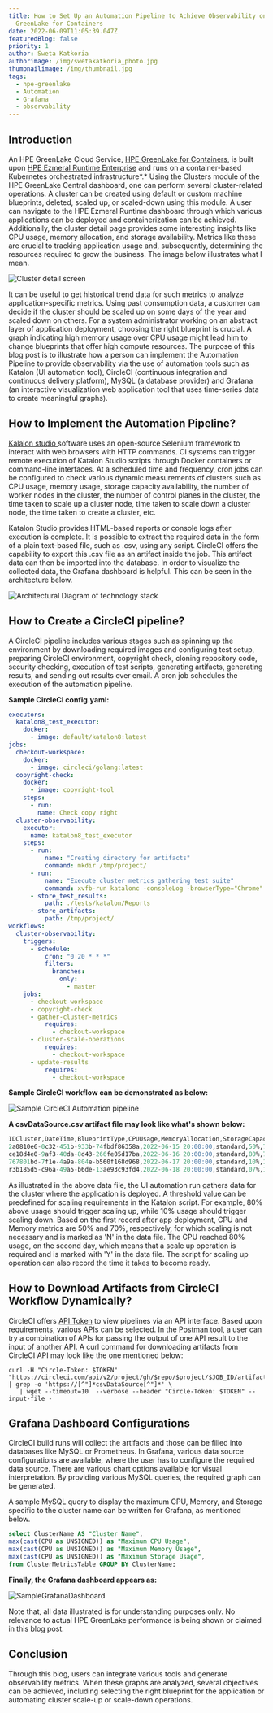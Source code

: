 ```yaml
---
title: How to Set Up an Automation Pipeline to Achieve Observability on HPE
  GreenLake for Containers
date: 2022-06-09T11:05:39.047Z
featuredBlog: false
priority: 1
author: Sweta Katkoria
authorimage: /img/swetakatkoria_photo.jpg
thumbnailimage: /img/thumbnail.jpg
tags:
  - hpe-greenlake
  - Automation
  - Grafana
  - observability
---
```

## Introduction

An HPE GreenLake Cloud Service, [HPE GreenLake for Containers](https://www.hpe.com/us/en/greenlake/containers.html), is built upon [HPE Ezmeral Runtime Enterprise](https://www.hpe.com/us/en/software/ezmeral-runtime.html) and runs on a container-based Kubernetes orchestrated infrastructure*.* Using the Clusters module of the HPE GreenLake Central dashboard, one can perform several cluster-related operations. A cluster can be created using default or custom machine blueprints, deleted, scaled up, or scaled-down using this module. A user can navigate to the HPE Ezmeral Runtime dashboard through which various applications can be deployed and containerization can be achieved. Additionally, the cluster detail page provides some interesting insights like CPU usage, memory allocation, and storage availability. Metrics like these are crucial to tracking application usage and, subsequently, determining the resources required to grow the business. The image below illustrates what I mean.

![Cluster detail screen](/img/cluster-detail.jpg "Cluster detail screen")

It can be useful to get historical trend data for such metrics to analyze application-specific metrics. Using past consumption data, a customer can decide if the cluster should be scaled up on some days of the year and scaled down on others. For a system administrator working on an abstract layer of application deployment, choosing the right blueprint is crucial. A graph indicating high memory usage over CPU usage might lead him to change blueprints that offer high compute resources. The purpose of this blog post is to illustrate how a person can implement the Automation Pipeline to provide observability via the use of automation tools such as Katalon (UI automation tool), CircleCI (continuous integration and continuous delivery platform), MySQL (a database provider) and Grafana (an interactive visualization web application tool that uses time-series data to create meaningful graphs).

## How to Implement the Automation Pipeline?

[Kalalon studio ](https://katalon.com/katalon-studio/)software uses an open-source Selenium framework to interact with web browsers with HTTP commands. CI systems can trigger remote execution of Katalon Studio scripts through Docker containers or command-line interfaces. At a scheduled time and frequency, cron jobs can be configured to check various dynamic measurements of clusters such as CPU usage, memory usage, storage capacity availability, the number of worker nodes in the cluster, the number of control planes in the cluster, the time taken to scale up a cluster node, time taken to scale down a cluster node, the time taken to create a cluster, etc.

Katalon Studio provides HTML-based reports or console logs after execution is complete. It is possible to extract the required data in the form of a plain text-based file, such as .csv, using any script. CircleCI offers the capability to export this .csv file as an artifact inside the job. This artifact data can then be imported into the database. In order to visualize the collected data, the Grafana dashboard is helpful. This can be seen in the architecture below.

![Architectural Diagram of technology stack](/img/architectural-diagram.jpg "Architectural Diagram of technology stack")

## How to Create a  CircleCI pipeline?

A CircleCI pipeline includes various stages such as spinning up the environment by downloading required images and configuring test setup, preparing CircleCI environment, copyright check, cloning repository code, security checking, execution of test scripts, generating artifacts, generating results, and sending out results over email. A cron job schedules the execution of the automation pipeline. 

**Sample CircleCI config.yaml:**

```yaml
executors:
  katalon8_test_executor:
    docker:
      - image: default/katalon8:latest
jobs:
  checkout-workspace:
    docker:
      - image: circleci/golang:latest
  copyright-check:
    docker:
      - image: copyright-tool
    steps:
      - run:
        name: Check copy right
  cluster-observability:
    executor:
      name: katalon8_test_executor
    steps:
      - run:
          name: "Creating directory for artifacts"
          command: mkdir /tmp/project/
      - run:
          name: "Execute cluster metrics gathering test suite"
          command: xvfb-run katalonc -consoleLog -browserType="Chrome" -retry=0 -statusDelay=15 -testSuitePath="Test Suites/ClusterMetricsSuite" -executionProfile='default' -projectPath='/project/sample.prj' --config -webui.autoUpdateDrivers=true
      - store_test_results:
          path: ./tests/katalon/Reports
      - store_artifacts:
          path: /tmp/project/
workflows:
  cluster-observability:
    triggers:
      - schedule:
          cron: "0 20 * * *"
          filters:
            branches:
              only:
                - master
    jobs:
      - checkout-workspace
      - copyright-check
      - gather-cluster-metrics
          requires:
            - checkout-workspace
      - cluster-scale-operations
          requires:
            - checkout-workspace          
      - update-results
          requires:
            - checkout-workspace 
```

**Sample CircleCI workflow can be demonstrated as below:** 

![Sample CircleCI Automation pipeline](/img/circleci-workflow.jpg "Sample CircleCI Automation pipeline")

**A csvDataSource.csv artifact file may look like what's shown below:**

```sql
IDCluster,DateTime,BlueprintType,CPUUsage,MemoryAllocation,StorageCapacity,WorkerNodeCount,ScalingRequired,ClusterScaleUpDuration,ClusterScaleDownDuration,ClusterCreationDuration,ClusterDeletionDuration
2a0810e6-0c32-451b-933b-74fbdf86358a,2022-06-15 20:00:00,standard,50%,70%,5GB,3,N,,,,
ce18d4e0-9af3-40da-8d43-266fe05d17ba,2022-06-16 20:00:00,standard,80%,70%,5GB,3,Y,01,,,
767801bd-7f1e-4a9a-804e-b560f168d968,2022-06-17 20:00:00,standard,10%,10%,5GB,4,Y,,01,,
r3b185d5-c96a-49a5-b6de-13ae93c93fd4,2022-06-18 20:00:00,standard,07%,10%,5GB,2,N,,,,
```

As illustrated in the above data file, the UI automation run gathers data for the cluster where the application is deployed. A threshold value can be predefined for scaling requirements in the Katalon script. For example, 80% above usage should trigger scaling up, while 10% usage should trigger scaling down. Based on the first record after app deployment, CPU and Memory metrics are 50% and 70%, respectively, for which scaling is not necessary and is marked as 'N' in the data file. The CPU reached 80% usage, on the second day, which means that a scale up operation is required and is marked with 'Y' in the data file. The script for scaling up operation can also record the time it takes to become ready.



## How to Download Artifacts from CircleCI Workflow Dynamically?

CircleCI offers [API Token](https://circleci.com/docs/2.0/managing-api-tokens/#creating-a-personal-api-token) to view pipelines via an API interface. Based upon requirements, various [APIs ](https://circleci.com/docs/api/v2/)can be selected. In the [Postman ](https://www.postman.com/downloads/)tool, a user can try a combination of APIs for passing the output of one API result to the input of another API. A curl command for downloading artifacts from CircleCI API may look like the one mentioned below:

```shell
curl -H "Circle-Token: $TOKEN" "https://circleci.com/api/v2/project/gh/$repo/$project/$JOB_ID/artifacts" | grep -o 'https://[^"]*csvDataSource[^"]*' \
   | wget --timeout=10  --verbose --header "Circle-Token: $TOKEN" --input-file -
```

## Grafana Dashboard Configurations

CircleCI build runs will collect the artifacts and those can be filled into databases like MySQL or Prometheus. In Grafana, various data source configurations are available, where the user has to configure the required data source. There are various chart options available for visual interpretation. By providing various MySQL queries, the required graph can be generated. 

A sample MySQL query to display the maximum CPU, Memory, and Storage specific to the cluster name can be written for Grafana, as mentioned below.

```sql
select ClusterName AS "Cluster Name",
max(cast(CPU as UNSIGNED)) as "Maximum CPU Usage",
max(cast(CPU as UNSIGNED)) as "Maximum Memory Usage",
max(cast(CPU as UNSIGNED)) as "Maximum Storage Usage",
from ClusterMetricsTable GROUP BY ClusterName;
```

**Finally, the Grafana dashboard appears as:**

![SampleGrafanaDashboard](/img/cluster-metrics-grafana.jpg "Sample Grafana Dashboard (Data is for illustrative purpose only. Axis are hidden)")

Note that, all data illustrated is for understanding purposes only. No relevance to actual HPE GreenLake performance is being shown or claimed in this blog post.

## Conclusion

Through this blog, users can integrate various tools and generate observability metrics. When these graphs are analyzed, several objectives can be achieved, including selecting the right blueprint for the application or automating cluster scale-up or scale-down operations.